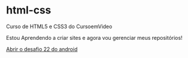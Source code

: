 # html-css
 Curso de HTML5 e CSS3 do CursoemVideo

Estou Aprendendo a criar sites e agora vou gerenciar meus repositórios!

<a href="https://hebert324.github.io/html-css/desafios/ex022-desafios/android.html"> Abrir o desafio 22 do android </a>
